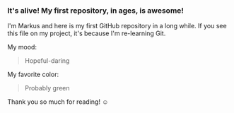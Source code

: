 ### It's alive! My first repository, in ages, is awesome!

I'm Markus and here is my first GitHub repository in a long while.
If you see this file on my project, it's because I'm re-learning Git.

My mood:

> Hopeful-daring

My favorite color:

> Probably green

Thank you so much for reading! ☺

